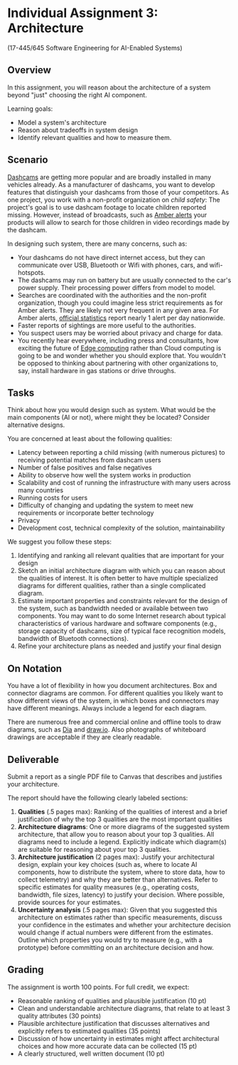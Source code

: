 # Individual Assignment 3: Architecture

(17-445/645 Software Engineering for AI-Enabled Systems)

## Overview

In this assignment, you will reason about the architecture of a system beyond "just" choosing the right AI component. 

Learning goals:
* Model a system's architecture 
* Reason about tradeoffs in system design
* Identify relevant qualities and how to measure them.

## Scenario

[Dashcams](https://en.wikipedia.org/wiki/Dashcam) are getting more popular and are broadly installed in many vehicles already. As a manufacturer of dashcams, you want to develop features that distinguish your dashcams from those of your competitors. As one project, you work with a non-profit organization on *child safety*: The project's goal is to use dashcam footage to locate children reported missing. However, instead of broadcasts, such as [Amber alerts](https://en.wikipedia.org/wiki/Amber_alert) your products will allow to search for those children in video recordings made by the dashcam.

In designing such system, there are many concerns, such as:
* Your dashcams do not have direct internet access, but they can communicate over USB, Bluetooth or Wifi with phones, cars, and wifi-hotspots.
* The dashcams may run on battery but are usually connected to the car's power supply. Their processing power differs from model to model.
* Searches are coordinated with the authorities and the non-profit organization, though you could imagine less strict requirements as for Amber alerts. They are likely not very frequent in any given area. For Amber alerts, [official statistics](https://amberalert.gov/statistics.htm) report nearly 1 alert per day nationwide.
* Faster reports of sightings are more useful to the authorities.
* You suspect users may be worried about privacy and charge for data.
* You recently hear everywhere, including press and consultants, how exciting the future of [Edge computing](https://en.wikipedia.org/wiki/Edge_computing) rather than Cloud computing is going to be and wonder whether you should explore that. You wouldn't be opposed to thinking about partnering with other organizations to, say, install hardware in gas stations or drive throughs.

## Tasks

Think about how you would design such as system. What would be the main components (AI or not), where might they be located? Consider alternative designs.


You are concerned at least about the following qualities:
* Latency between reporting a child missing (with numerous pictures) to receiving potential matches from dashcam users
* Number of false positives and false negatives
* Ability to observe how well the system works in production
* Scalability and cost of running the infrastructure with many users across many countries
* Running costs for users
* Difficulty of changing and updating the system to meet new requirements or incorporate better technology
* Privacy
* Development cost, technical complexity of the solution, maintainability


We suggest you follow these steps:

1. Identifying and ranking all relevant qualities that are important for your design
2. Sketch an initial architecture diagram with which you can reason about the qualities of interest. It is often better to have multiple specialized diagrams for different qualities, rather than a single complicated diagram.
3. Estimate important properties and constraints relevant for the design of the system, such as bandwidth needed or available between two components. You may want to do some Internet research about typical characteristics of various hardware and software components (e.g., storage capacity of dashcams, size of typical face recognition models, bandwidth of Bluetooth connections).
4. Refine your architecture plans as needed and justify your final design


## On Notation

You have a lot of flexibility in how you document architectures. Box and connector diagrams are common. For different qualities you likely want to show different views of the system, in which boxes and connectors may have different meanings. Always include a legend for each diagram.

There are numerous free and commercial online and offline tools to draw diagrams, such as [Dia](http://dia-installer.de/) and [draw.io](https://www.draw.io/). Also photographs of whiteboard drawings are acceptable if they are clearly readable.


## Deliverable

Submit a report as a single PDF file to Canvas that describes and justifies your architecture.

The report should have the following clearly labeled sections:

1. **Qualities** (.5 pages max): Ranking of the qualities of interest and a brief justification of why the top 3 qualities are the most important qualities
2. **Architecture diagrams**: One or more diagrams of the suggested system architecture, that allow you to reason about your top 3 qualities. All diagrams need to include a legend. Explicitly indicate which diagram(s) are suitable for reasoning about your top 3 qualities.
3. **Architecture justification** (2 pages max): Justify your architectural design, explain your key choices (such as, where to locate AI components, how to distribute the system, where to store data, how to collect telemetry) and why they are better than alternatives. Refer to specific estimates for quality measures (e.g., operating costs, bandwidth, file sizes, latency) to justify your decision. Where possible, provide sources for your estimates.
4. **Uncertainty analysis** (.5 pages max): Given that you suggested this architecture on estimates rather than specific measurements, discuss your confidence in the estimates and whether your architecture decision would change if actual numbers were different from the estimates. Outline which properties you would try to measure (e.g., with a prototype) before committing on an architecture decision and how.


## Grading

The assignment is worth 100 points. For full credit, we expect:
* Reasonable ranking of qualities and plausible justification (10 pt)
* Clean and understandable architecture diagrams, that relate to at least 3 quality attributes (30 points)
* Plausible architecture justification that discusses alternatives and explicitly refers to estimated qualities (35 points)
* Discussion of how uncertainty in estimates might affect architectural choices and how more accurate data can be collected (15 pt)
* A clearly structured, well written document (10 pt)

